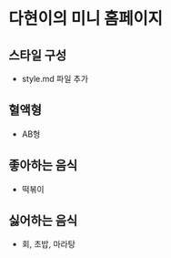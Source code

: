 # 다현이의 미니 홈페이지

## 스타일 구성

- style.md 파일 추가

## 혈액형

- AB형

## 좋아하는 음식

- 떡볶이

## 싫어하는 음식

- 회, 초밥, 마라탕
